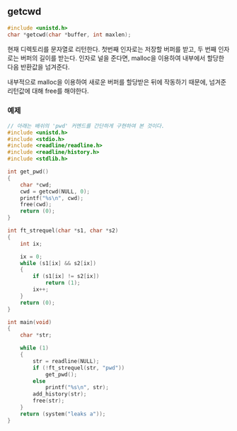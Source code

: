 ## getcwd

```c
#include <unistd.h>
char *getcwd(char *buffer, int maxlen);
```

현재 디렉토리를 문자열로 리턴한다. 첫번째 인자로는 저장할 버퍼를 받고, 두 번째 인자로는 버퍼의 길이를 받는다. 인자로 널을 준다면, malloc을 이용하여 내부에서 할당한 다음 반환값을 넘겨준다. 

내부적으로 malloc을 이용하여 새로운 버퍼를 할당받은 뒤에 작동하기 때문에, 넘겨준 리턴값에 대해 free를 해야한다.

### 예제
```c
// 아래는 배쉬의 'pwd' 커멘드를 간단하게 구현하여 본 것이다.
#include <unistd.h>
#include <stdio.h>
#include <readline/readline.h>
#include <readline/history.h>
#include <stdlib.h>

int get_pwd()
{
	char *cwd;
	cwd = getcwd(NULL, 0);
	printf("%s\n", cwd);
	free(cwd);
	return (0);
}

int ft_strequel(char *s1, char *s2)
{
	int ix;

	ix = 0;
	while (s1[ix] && s2[ix])
	{
		if (s1[ix] != s2[ix])
			return (1);
		ix++;
	}
	return (0);
}

int main(void)
{
	char *str;

	while (1)
	{
		str = readline(NULL);
		if (!ft_strequel(str, "pwd"))
			get_pwd();
		else
			printf("%s\n", str);
        add_history(str);
		free(str);
	}
	return (system("leaks a"));
}
```
